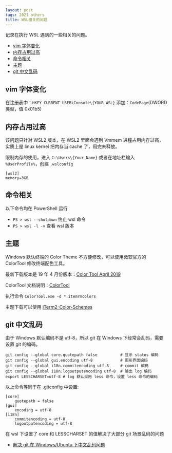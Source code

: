 ```yaml
---
layout: post
tags: 2021 others
title: WSL相关的问题
---
```


记录在执行 WSL 遇到的一些相关的问题。

<!-- vim-markdown-toc GFM -->

- [vim 字体变化](#vim-字体变化)
- [内存占用过高](#内存占用过高)
- [命令相关](#命令相关)
- [主题](#主题)
- [git 中文乱码](#git-中文乱码)

<!-- vim-markdown-toc -->

## vim 字体变化

在注册表中：`HKEY_CURRENT_USER\Console\{YOUR_WSL}` 添加：`CodePage`(DWORD 类型，值 0x01b5)

## 内存占用过高

该问题只针对 WSL2 版本，在 WSL2 里面会遇到 Vmmem 进程占用内存过高，实质上是 linux kernel 把内存当 cache 了，用完未释放。

限制内存的使用，进入 `C:\Users\{Your_Name}` 或者在地址栏输入 `%UserProfile%`，创建 `.wslconfig`

```plain
[wsl2]
memory=3GB
```

## 命令相关

以下命令均在 PowerShell 运行

- `PS > wsl --shutdown` 终止 wsl 命令
- `PS > wsl -l -v` 查看 wsl 版本

## 主题

Windows 默认终端的 Color Theme 不方便修改，可以使用微软官方的 ColorTool 修改终端配色工具。

最新下载版本是 19 年 4 月份版本：[Color Tool April 2019](https://github.com/microsoft/terminal/releases/tag/1904.29002)

ColorTool 文档说明：[ColorTool](https://github.com/microsoft/terminal/blob/main/src/tools/ColorTool/README.md)

执行命令 `ColorTool.exe -d *.itemrmcolors`

主题下载可以使用 [iTerm2-Color-Schemes](https://github.com/mbadolato/iTerm2-Color-Schemes)

## git 中文乱码

由于 Windows 默认编码不是 utf-8，所以 git 在 Windows 下经常会乱码，需要设置 git 的编码。

```shell
git config --global core.quotepath false          # 显示 status 编码
git config --global gui.encoding utf-8            # 图形界面编码
git config --global i18n.commitencoding utf-8     # commit 编码
git config --global i18n.logoutputencoding utf-8  # 输出 log 编码
export LESSCHARSET=utf-8 # log 默认采用 less 命令，设置 less 命令的编码
```

以上命令等同于在 .gitconfig 中设置:

```shell
[core]
    quotepath = false
[gui]
    encoding = utf-8
[i18n]
    commitencoding = utf-8
    logoutputencoding = utf-8
```

在 wsl 下设置了 core 和 LESSCHARSET 的值解决了大部分 git 场景乱码的问题

- [解决 git 在 Windows/Ubuntu 下中文乱码问题](https://blog.csdn.net/bingyu9875/article/details/88196929)
